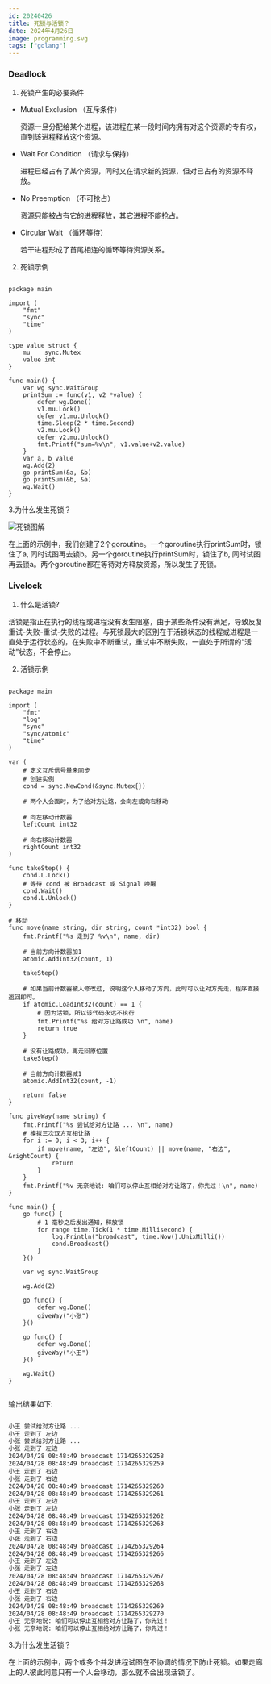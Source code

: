 ```yaml
---
id: 20240426
title: 死锁与活锁？
date: 2024年4月26日
image: programming.svg
tags: ["golang"]
---
```



### Deadlock

1. 死锁产生的必要条件

- Mutual Exclusion （互斥条件）

  资源一旦分配给某个进程，该进程在某一段时间内拥有对这个资源的专有权，直到该进程释放这个资源。

- Wait For Condition （请求与保持）

  进程已经占有了某个资源，同时又在请求新的资源，但对已占有的资源不释放。

- No Preemption （不可抢占）

  资源只能被占有它的进程释放，其它进程不能抢占。

- Circular Wait （循环等待）

  若干进程形成了首尾相连的循环等待资源关系。
  
2. 死锁示例

```golang

package main

import (
	"fmt"
	"sync"
	"time"
)

type value struct {
	mu    sync.Mutex
	value int
}

func main() {
	var wg sync.WaitGroup
	printSum := func(v1, v2 *value) {
		defer wg.Done()
		v1.mu.Lock()
		defer v1.mu.Unlock()
		time.Sleep(2 * time.Second)
		v2.mu.Lock()
		defer v2.mu.Unlock()
		fmt.Printf("sum=%v\n", v1.value+v2.value)
	}
	var a, b value
	wg.Add(2)
	go printSum(&a, &b)
	go printSum(&b, &a)
	wg.Wait()
}

```

3.为什么发生死锁？

![死锁图解](/20240426死锁图解.png)

在上面的示例中，我们创建了2个goroutine。一个goroutine执行printSum时，锁住了a, 同时试图再去锁b。另一个goroutine执行printSum时，锁住了b, 同时试图再去锁a。两个goroutine都在等待对方释放资源，所以发生了死锁。


### Livelock

1. 什么是活锁?

活锁是指正在执行的线程或进程没有发生阻塞，由于某些条件没有满足，导致反复重试-失败-重试-失败的过程。与死锁最大的区别在于活锁状态的线程或进程是一直处于运行状态的，在失败中不断重试，重试中不断失败，一直处于所谓的“活动”状态，不会停止。


2. 活锁示例

```golang

package main

import (
	"fmt"
	"log"
	"sync"
	"sync/atomic"
	"time"
)

var (
	# 定义互斥信号量来同步
	# 创建实例
	cond = sync.NewCond(&sync.Mutex{})

	# 两个人会面时，为了给对方让路，会向左或向右移动

	# 向左移动计数器
	leftCount int32

	# 向右移动计数器
	rightCount int32
)

func takeStep() {
	cond.L.Lock()
    # 等待 cond 被 Broadcast 或 Signal 唤醒
	cond.Wait()
	cond.L.Unlock()
}

# 移动
func move(name string, dir string, count *int32) bool {
	fmt.Printf("%s 走到了 %v\n", name, dir)

	# 当前方向计数器加1
	atomic.AddInt32(count, 1)

	takeStep()

    # 如果当前计数器被人修改过, 说明这个人移动了方向，此时可以让对方先走，程序直接返回即可。
	if atomic.LoadInt32(count) == 1 {
		# 因为活锁，所以该代码永远不执行
		fmt.Printf("%s 给对方让路成功 \n", name)
		return true
	}

    # 没有让路成功，再走回原位置
	takeStep()

    # 当前方向计数器减1
    atomic.AddInt32(count, -1)

	return false
}

func giveWay(name string) {
	fmt.Printf("%s 尝试给对方让路 ... \n", name)
	# 模拟三次双方互相让路
	for i := 0; i < 3; i++ {
		if move(name, "左边", &leftCount) || move(name, "右边", &rightCount) {
			return
		}
	}
	fmt.Printf("%v 无奈地说: 咱们可以停止互相给对方让路了，你先过！\n", name)
}

func main() {
	go func() {
		# 1 毫秒之后发出通知，释放锁
		for range time.Tick(1 * time.Millisecond) {
			log.Println("broadcast", time.Now().UnixMilli())
			cond.Broadcast()
		}
	}()

	var wg sync.WaitGroup

	wg.Add(2)

	go func() {
		defer wg.Done()
		giveWay("小张")
	}()

	go func() {
		defer wg.Done()
		giveWay("小王")
	}()

	wg.Wait()
}


```


输出结果如下:

```bash

小王 尝试给对方让路 ... 
小王 走到了 左边
小张 尝试给对方让路 ... 
小张 走到了 左边
2024/04/28 08:48:49 broadcast 1714265329258
2024/04/28 08:48:49 broadcast 1714265329259
小王 走到了 右边
小张 走到了 右边
2024/04/28 08:48:49 broadcast 1714265329260
2024/04/28 08:48:49 broadcast 1714265329261
小王 走到了 左边
小张 走到了 左边
2024/04/28 08:48:49 broadcast 1714265329262
2024/04/28 08:48:49 broadcast 1714265329263
小王 走到了 右边
小张 走到了 右边
2024/04/28 08:48:49 broadcast 1714265329264
2024/04/28 08:48:49 broadcast 1714265329266
小王 走到了 左边
小张 走到了 左边
2024/04/28 08:48:49 broadcast 1714265329267
2024/04/28 08:48:49 broadcast 1714265329268
小王 走到了 右边
小张 走到了 右边
2024/04/28 08:48:49 broadcast 1714265329269
2024/04/28 08:48:49 broadcast 1714265329270
小王 无奈地说: 咱们可以停止互相给对方让路了，你先过！
小张 无奈地说: 咱们可以停止互相给对方让路了，你先过！

```

3.为什么发生活锁？

在上面的示例中，两个或多个并发进程试图在不协调的情况下防止死锁。如果走廊上的人彼此同意只有一个人会移动，那么就不会出现活锁了。




